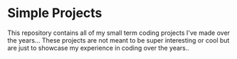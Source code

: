 # Simple Projects
This repository contains all of my small term coding projects I've made over the years...
These projects are not meant to be super interesting or cool but are just to showcase my experience in coding over the years..
